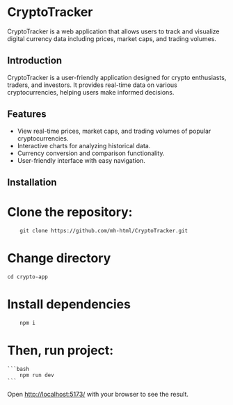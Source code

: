 # CryptoTracker

CryptoTracker is a web application that allows users to track and visualize digital currency data including prices, market caps, and trading volumes.

## Introduction

CryptoTracker is a user-friendly application designed for crypto enthusiasts, traders, and investors. It provides real-time data on various cryptocurrencies, helping users make informed decisions.

## Features

- View real-time prices, market caps, and trading volumes of popular cryptocurrencies.
- Interactive charts for analyzing historical data.
- Currency conversion and comparison functionality.
- User-friendly interface with easy navigation.

## Installation

# Clone the repository:
        git clone https://github.com/mh-html/CryptoTracker.git


# Change directory
    cd crypto-app

# Install dependencies
        npm i

# Then, run project:

    ```bash
        npm run dev
    ```

Open [http://localhost:5173/](http://localhost:5173/) with your browser to see the result.
